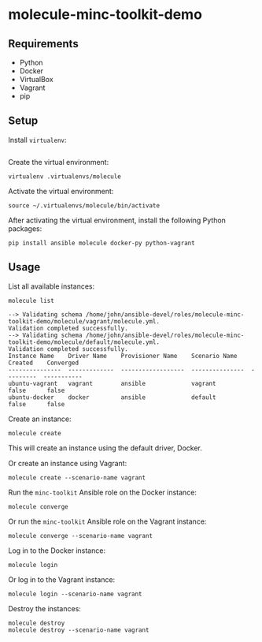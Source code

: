# molecule-minc-toolkit-demo

## Requirements
* Python
* Docker
* VirtualBox
* Vagrant
* pip

## Setup
Install `virtualenv`:
```pip install virtualenv
```

Create the virtual environment:
```
virtualenv .virtualenvs/molecule
```

Activate the virtual environment:
```
source ~/.virtualenvs/molecule/bin/activate
```

After activating the virtual environment, install the following Python packages:
```
pip install ansible molecule docker-py python-vagrant
``` 

## Usage
List all available instances:
```
molecule list
```
```
--> Validating schema /home/john/ansible-devel/roles/molecule-minc-toolkit-demo/molecule/vagrant/molecule.yml.
Validation completed successfully.
--> Validating schema /home/john/ansible-devel/roles/molecule-minc-toolkit-demo/molecule/default/molecule.yml.
Validation completed successfully.
Instance Name    Driver Name    Provisioner Name    Scenario Name    Created    Converged
---------------  -------------  ------------------  ---------------  ---------  -----------
ubuntu-vagrant   vagrant        ansible             vagrant          false      false
ubuntu-docker    docker         ansible             default          false      false
```

Create an instance:
```
molecule create
```
This will create an instance using the default driver, Docker.

Or create an instance using Vagrant:
```
molecule create --scenario-name vagrant
```

Run the `minc-toolkit` Ansible role on the Docker instance:
```
molecule converge
```

Or run the `minc-toolkit` Ansible role on the Vagrant instance:
```
molecule converge --scenario-name vagrant
```

Log in to the Docker instance:
```
molecule login
```

Or log in to the Vagrant instance:
```
molecule login --scenario-name vagrant
```

Destroy the instances:
```
molecule destroy
molecule destroy --scenario-name vagrant
```
